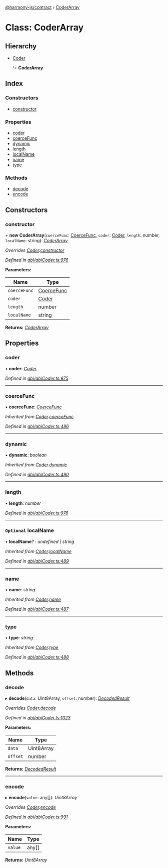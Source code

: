 [@harmony-js/contract](../globals.md) › [CoderArray](coderarray.md)

# Class: CoderArray

## Hierarchy

* [Coder](coder.md)

  ↳ **CoderArray**

## Index

### Constructors

* [constructor](coderarray.md#constructor)

### Properties

* [coder](coderarray.md#coder)
* [coerceFunc](coderarray.md#coercefunc)
* [dynamic](coderarray.md#dynamic)
* [length](coderarray.md#length)
* [localName](coderarray.md#optional-localname)
* [name](coderarray.md#name)
* [type](coderarray.md#type)

### Methods

* [decode](coderarray.md#decode)
* [encode](coderarray.md#encode)

## Constructors

###  constructor

\+ **new CoderArray**(`coerceFunc`: [CoerceFunc](../globals.md#coercefunc), `coder`: [Coder](coder.md), `length`: number, `localName`: string): *[CoderArray](coderarray.md)*

*Overrides [Coder](coder.md).[constructor](coder.md#constructor)*

*Defined in [abi/abiCoder.ts:976](https://github.com/FireStack-Lab/Harmony-sdk-core/blob/a192dab/packages/harmony-contract/src/abi/abiCoder.ts#L976)*

**Parameters:**

Name | Type |
------ | ------ |
`coerceFunc` | [CoerceFunc](../globals.md#coercefunc) |
`coder` | [Coder](coder.md) |
`length` | number |
`localName` | string |

**Returns:** *[CoderArray](coderarray.md)*

## Properties

###  coder

• **coder**: *[Coder](coder.md)*

*Defined in [abi/abiCoder.ts:975](https://github.com/FireStack-Lab/Harmony-sdk-core/blob/a192dab/packages/harmony-contract/src/abi/abiCoder.ts#L975)*

___

###  coerceFunc

• **coerceFunc**: *[CoerceFunc](../globals.md#coercefunc)*

*Inherited from [Coder](coder.md).[coerceFunc](coder.md#coercefunc)*

*Defined in [abi/abiCoder.ts:486](https://github.com/FireStack-Lab/Harmony-sdk-core/blob/a192dab/packages/harmony-contract/src/abi/abiCoder.ts#L486)*

___

###  dynamic

• **dynamic**: *boolean*

*Inherited from [Coder](coder.md).[dynamic](coder.md#dynamic)*

*Defined in [abi/abiCoder.ts:490](https://github.com/FireStack-Lab/Harmony-sdk-core/blob/a192dab/packages/harmony-contract/src/abi/abiCoder.ts#L490)*

___

###  length

• **length**: *number*

*Defined in [abi/abiCoder.ts:976](https://github.com/FireStack-Lab/Harmony-sdk-core/blob/a192dab/packages/harmony-contract/src/abi/abiCoder.ts#L976)*

___

### `Optional` localName

• **localName**? : *undefined | string*

*Inherited from [Coder](coder.md).[localName](coder.md#optional-localname)*

*Defined in [abi/abiCoder.ts:489](https://github.com/FireStack-Lab/Harmony-sdk-core/blob/a192dab/packages/harmony-contract/src/abi/abiCoder.ts#L489)*

___

###  name

• **name**: *string*

*Inherited from [Coder](coder.md).[name](coder.md#name)*

*Defined in [abi/abiCoder.ts:487](https://github.com/FireStack-Lab/Harmony-sdk-core/blob/a192dab/packages/harmony-contract/src/abi/abiCoder.ts#L487)*

___

###  type

• **type**: *string*

*Inherited from [Coder](coder.md).[type](coder.md#type)*

*Defined in [abi/abiCoder.ts:488](https://github.com/FireStack-Lab/Harmony-sdk-core/blob/a192dab/packages/harmony-contract/src/abi/abiCoder.ts#L488)*

## Methods

###  decode

▸ **decode**(`data`: Uint8Array, `offset`: number): *[DecodedResult](../interfaces/decodedresult.md)*

*Overrides [Coder](coder.md).[decode](coder.md#abstract-decode)*

*Defined in [abi/abiCoder.ts:1023](https://github.com/FireStack-Lab/Harmony-sdk-core/blob/a192dab/packages/harmony-contract/src/abi/abiCoder.ts#L1023)*

**Parameters:**

Name | Type |
------ | ------ |
`data` | Uint8Array |
`offset` | number |

**Returns:** *[DecodedResult](../interfaces/decodedresult.md)*

___

###  encode

▸ **encode**(`value`: any[]): *Uint8Array*

*Overrides [Coder](coder.md).[encode](coder.md#abstract-encode)*

*Defined in [abi/abiCoder.ts:991](https://github.com/FireStack-Lab/Harmony-sdk-core/blob/a192dab/packages/harmony-contract/src/abi/abiCoder.ts#L991)*

**Parameters:**

Name | Type |
------ | ------ |
`value` | any[] |

**Returns:** *Uint8Array*
